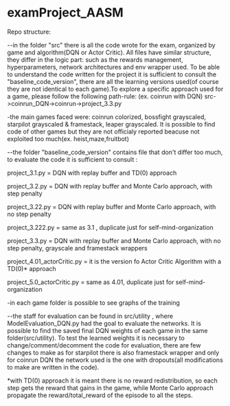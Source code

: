 # examProject_AASM

Repo structure:

--in the folder "src" there is all the code wrote for the exam, organized by game and algorithm(DQN or Actor Critic). All files have similar structure, they differ in the logic part: such as the rewards management, hyperparameters, network architectures and env wrapper used. To be able to understand the code written for the project it is sufficient to consult the "baseline_code_version", there are all the learning versions used(of course they are not identical to each game).To explore a specific approach used for a game, please follow the following path-rule:
(ex. coinrun with DQN) 
src->coinrun_DQN->coinrun->project_3.3.py


-the main games faced were: coinrun colorized, bossfight grayscaled, starpilot grayscaled & framestack, leaper grayscaled. It is possible to find code of other games but they are not officialy reported beacuse not exploited too much(ex. heist,maze,fruitbot)


--the folder "baseline_code_version" contains file that don't differ too much, to evaluate the code it is sufficient to consult :

project_3.1.py = DQN with replay buffer and TD(0) approach

project_3.2.py = DQN with replay buffer and Monte Carlo approach, with step penalty

project_3.22.py = DQN with replay buffer and Monte Carlo approach, with no step penalty

project_3.222.py = same as 3.1 , duplicate just for self-mind-organization 

project_3.3.py = DQN with replay buffer and Monte Carlo approach, with no step penalty, grayscale and framestack wrappers

project_4.01_actorCritic.py = it is the version fo Actor Critic Algorithm with a TD(0)* approach

project_5.0_actorCritic.py = same as 4.01, duplicate just for self-mind-organization


-in each game folder is possible to see graphs of the training


--the staff for evaluation can be found in src/utility , where ModelEvaluation_DQN.py had the goal to evaluate the networks. It is possible to find the saved final DQN weights of each game in the same folder(src/utility). To test the learned weights it is necessary to change/comment/decomment the code for evaluation, there are few changes to make as for starpilot there is also framestack wrapper and only for coinrun DQN the network used is the one with dropouts(all modifications to make are written in the code).




*with TD(0) approach it is meant there is no reward redistribution, so each step gets the reward that gains in the game, while Monte Carlo approach propagate the reward/total_reward of the episode to all the steps.
